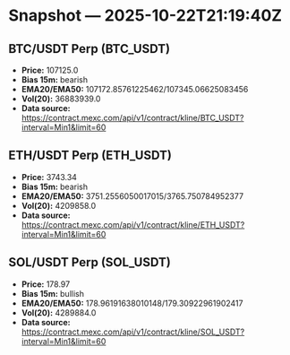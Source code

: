 # Snapshot — 2025-10-22T21:19:40Z

## BTC/USDT Perp (BTC_USDT)
- **Price:** 107125.0
- **Bias 15m:** bearish
- **EMA20/EMA50:** 107172.85761225462/107345.06625083456
- **Vol(20):** 36883939.0
- **Data source:** https://contract.mexc.com/api/v1/contract/kline/BTC_USDT?interval=Min1&limit=60

## ETH/USDT Perp (ETH_USDT)
- **Price:** 3743.34
- **Bias 15m:** bearish
- **EMA20/EMA50:** 3751.2556050017015/3765.750784952377
- **Vol(20):** 4209858.0
- **Data source:** https://contract.mexc.com/api/v1/contract/kline/ETH_USDT?interval=Min1&limit=60

## SOL/USDT Perp (SOL_USDT)
- **Price:** 178.97
- **Bias 15m:** bullish
- **EMA20/EMA50:** 178.96191638010148/179.30922961902417
- **Vol(20):** 4289884.0
- **Data source:** https://contract.mexc.com/api/v1/contract/kline/SOL_USDT?interval=Min1&limit=60
